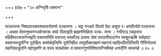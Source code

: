 +++
title = "२० अग्निरृषिः पवमानः"

+++

पाञ्चजन्यः निषादपञ्चमाश्चत्वारोवर्णाः पञ्चजनाः । यद्वा गन्धर्वाः पितरो देवा असुरा र- क्षांसीत्येते पञ्चजनाः । अथवा देवमनुष्यागन्धर्वाप्सरसः सर्पाः पितरइति ब्राह्मणेभिहिताः पञ्च- जनाः । गभीराञ् ञ्यइत्यत्र बहिर्देवपञ्चजनेभ्यइति वक्तव्यमिति वचनात् भवार्थेञ्यः प्रत्ययः तेषां तत्तदभीष्टदानेन स्वबूतऋषिः सर्वद्रष्टा पवमानस्त्द्रूपोग्निः पुरोहितः कर्मार्थमृत्विभिः पुरोनिहीतः तम्पूर्वोक्तलक्षणं महागयं महद्भिर्देवादिभिरपि गीर्भिर्गातव्यं महान्तिप्रभूतानि यज्ञगृहाणि वा यस्य सतथोक्तः तं पवमानगुणविशिष्टमग्निमीमहे धनादीनि याचामहे ॥ २० ॥